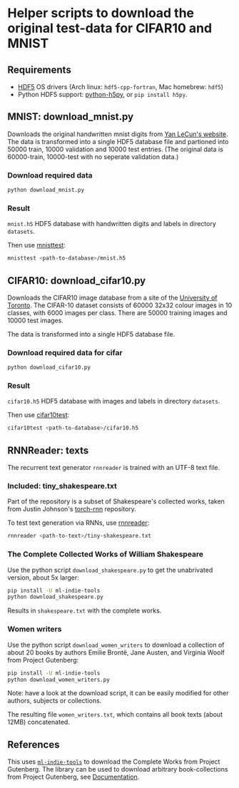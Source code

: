 # Helper scripts to download the original test-data for CIFAR10 and MNIST

## Requirements

* [HDF5](https://support.hdfgroup.org/HDF5/) OS drivers (Arch linux: ```hdf5-cpp-fortran```, Mac homebrew: ```hdf5```)
* Python HDF5 support: [python-h5py](http://docs.h5py.org/en/latest/index.html), or ```pip install h5py```.

## MNIST: download_mnist.py

Downloads the original handwritten mnist digits from [Yan LeCun's website](http://yann.lecun.com/exdb/mnist/).
The data is transformed into a single HDF5 database file and partioned into 50000 train, 10000 validation and 10000 test entries. (The original data is 60000-train, 10000-test with no seperate validation data.)

### Download required data

```bash
python download_mnist.py
```

### Result

```mnist.h5``` HDF5 database with handwritten digits and labels in directory ```datasets```.

Then use [mnisttest](../cpmnist/):

```bash
mnisttest <path-to-database>/mnist.h5
```

## CIFAR10: download_cifar10.py

Downloads the CIFAR10 image database from a site of the [University of Toronto](http://www.cs.toronto.edu/~kriz/cifar.html). The CIFAR-10 dataset consists of 60000 32x32 colour images in 10 classes, with 6000 images per class. There are 50000 training images and 10000 test images.

The data is transformed into a single HDF5 database file.

### Download required data for cifar

```bash
python download_cifar10.py
```

### Result

```cifar10.h5``` HDF5 database with images and labels in directory ```datasets```.

Then use [cifar10test](../cpcifar10/):

```bash
cifar10test <path-to-database>/cifar10.h5
```

## RNNReader: texts

The recurrent text generator `rnnreader` is trained with an UTF-8 text file.

### Included: tiny_shakespeare.txt

Part of the repository is a subset of Shakespeare's collected works, taken
from Justin Johnson's [torch-rnn](https://github.com/jcjohnson/torch-rnn/blob/master/data/tiny-shakespeare.txt) repository.

To test text generation via RNNs, use [rnnreader](../rnnreader):

```bash
rnnreader <path-to-text>/tiny-shakespeare.txt
```
### The Complete Collected Works of William Shakespeare

Use the python script `download_shakespeare.py` to get the unabrivated version, about 5x larger:

```bash
pip install -U ml-indie-tools
python download_shakespeare.py
```

Results in `shakespeare.txt` with the complete works.

### Women writers

Use the python script `download_women_writers` to download a collection of about 20 books by
authors Emilie Brontë, Jane Austen, and Virginia Woolf from Project Gutenberg:

```bash
pip install -U ml-indie-tools
python download_women_writers.py
```

Note: have a look at the download script, it can be easily modified for other authors, subjects or collections.

The resulting file `women_writers.txt`, which contains all book texts (about 12MB) concatenated.

## References

This uses [`ml-indie-tools`](https://github.com/domschl/ml-indie-tools) to download the Complete Works from Project Gutenberg.
The library can be used to download arbitrary book-collections from Project Gutenberg, see [Documentation](https://github.com/domschl/ml-indie-tools#gutenberg_dataset).
